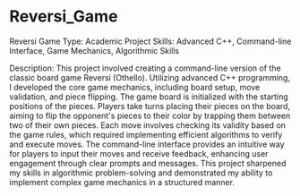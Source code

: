 # Reversi_Game

Reversi Game
Type: Academic Project
Skills: Advanced C++, Command-line Interface, Game Mechanics, Algorithmic Skills

Description: This project involved creating a command-line version of the classic board game Reversi (Othello). Utilizing advanced C++ programming, I developed the core game mechanics, including board setup, move validation, and piece flipping. The game board is initialized with the starting positions of the pieces. Players take turns placing their pieces on the board, aiming to flip the opponent's pieces to their color by trapping them between two of their own pieces. Each move involves checking its validity based on the game rules, which required implementing efficient algorithms to verify and execute moves. The command-line interface provides an intuitive way for players to input their moves and receive feedback, enhancing user engagement through clear prompts and messages. This project sharpened my skills in algorithmic problem-solving and demonstrated my ability to implement complex game mechanics in a structured manner.
